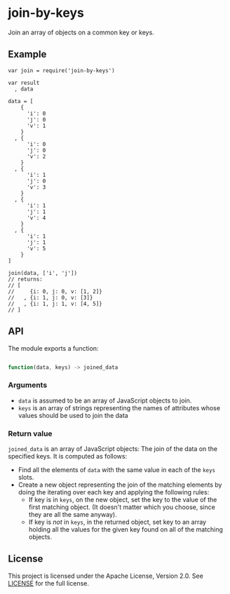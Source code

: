 # join-by-keys

Join an array of objects on a common key or keys.

## Example

```
var join = require('join-by-keys')

var result
  , data

data = [
    {
      'i': 0
      'j': 0
      'v': 1
    }
  , {
      'i': 0
      'j': 0
      'v': 2
    }
  , {
      'i': 1
      'j': 0
      'v': 3
    }
  , {
      'i': 1
      'j': 1
      'v': 4
    }
  , {
      'i': 1
      'j': 1
      'v': 5
    }
]

join(data, ['i', 'j']) 
// returns:
// [
//     {i: 0, j: 0, v: [1, 2]}
//   , {i: 1, j: 0, v: [3]}
//   , {i: 1, j: 1, v: [4, 5]}
// ]

```

## API

The module exports a function:

```javascript

function(data, keys) -> joined_data
```

### Arguments
- `data` is assumed to be an array of JavaScript objects to join.
- `keys` is an array of strings representing the names of attributes whose
  values should be used to join the data

### Return value

`joined_data` is an array of JavaScript objects: The join of the data on the
specified keys. It is computed as follows:

- Find all the elements of `data` with the same value in each of the `keys`
  slots.
- Create a new object representing the join of the matching elements by doing
  the iterating over each key and applying the following rules:
    - If key is in `keys`, on the new object, set the key to the value of the first matching object. 
      (It doesn't matter which you choose, since they are all the same
      anyway).
    - If key is *not* in `keys`, in the returned object, set key to an array
      holding all the values for the given key found on all of the matching
      objects.

## License

This project is licensed under the Apache License, Version 2.0. See
[LICENSE][license] for the full license.

[license]: ./LICENSE
